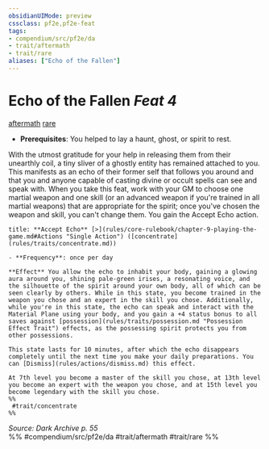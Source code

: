 ```yaml
---
obsidianUIMode: preview
cssclass: pf2e,pf2e-feat
tags:
- compendium/src/pf2e/da
- trait/aftermath
- trait/rare
aliases: ["Echo of the Fallen"]
---
```

# Echo of the Fallen  *Feat 4*  
[aftermath](aftermath-da.md "Aftermath Class Trait")  [rare](rare.md "Rare Rarity Trait")  

- **Prerequisites**: You helped to lay a haunt, ghost, or spirit to rest.

With the utmost gratitude for your help in releasing them from their unearthly coil, a tiny sliver of a ghostly entity has remained attached to you. This manifests as an echo of their former self that follows you around and that you and anyone capable of casting divine or occult spells can see and speak with. When you take this feat, work with your GM to choose one martial weapon and one skill (or an advanced weapon if you're trained in all martial weapons) that are appropriate for the spirit; once you've chosen the weapon and skill, you can't change them. You gain the Accept Echo action.

```ad-embed-ability
title: **Accept Echo** [>](rules/core-rulebook/chapter-9-playing-the-game.md#Actions "Single Action") ([concentrate](rules/traits/concentrate.md))

- **Frequency**: once per day

**Effect** You allow the echo to inhabit your body, gaining a glowing aura around you, shining pale-green irises, a resonating voice, and the silhouette of the spirit around your own body, all of which can be seen clearly by others. While in this state, you become trained in the weapon you chose and an expert in the skill you chose. Additionally, while you're in this state, the echo can speak and interact with the Material Plane using your body, and you gain a +4 status bonus to all saves against [possession](rules/traits/possession.md "Possession Effect Trait") effects, as the possessing spirit protects you from other possessions.

This state lasts for 10 minutes, after which the echo disappears completely until the next time you make your daily preparations. You can [Dismiss](rules/actions/dismiss.md) this effect.

At 7th level you become a master of the skill you chose, at 13th level you become an expert with the weapon you chose, and at 15th level you become legendary with the skill you chose.  
%%
 #trait/concentrate 
%%
```

*Source: Dark Archive p. 55*  
%% #compendium/src/pf2e/da #trait/aftermath #trait/rare %%